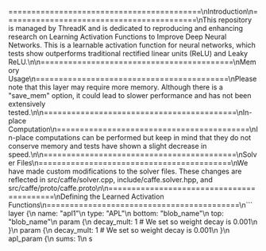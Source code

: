 ==========================================\nIntroduction\n==========================================\nThis repository is managed by ThreadK and is dedicated to reproducing and enhancing research on Learning Activation Functions to Improve Deep Neural Networks. This is a learnable activation function for neural networks, which tests show outperforms traditional rectified linear units (ReLU) and Leaky ReLU.\n\n==========================================\nMemory Usage\n==========================================\nPlease note that this layer may require more memory. Although there is a "save_mem" option, it could lead to slower performance and has not been extensively tested.\n\n==========================================\nIn-place Computation\n==========================================\nIn-place computations can be performed but keep in mind that they do not conserve memory and tests have shown a slight decrease in speed.\n\n==========================================\nSolver Files\n==========================================\nWe have made custom modifications to the solver files. These changes are reflected in src/caffe/solver.cpp, include/caffe.solver.hpp, and src/caffe/proto/caffe.proto\n\n==========================================\nDefining the Learned Activation Functions\n==========================================\n```
layer {\n  name: "apl1"\n  type: "APL"\n  bottom: "blob_name"\n  top: "blob_name"\n  param {\n    decay_mult: 1 # We set so weight decay is 0.001\n  }\n  param {\n    decay_mult: 1 # We set so weight decay is 0.001\n  }\n  apl_param {\n    sums: 1\n    s